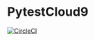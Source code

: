 # PytestCloud9
[![CircleCI](https://circleci.com/gh/ajhayden/PytestCloud9.svg?style=svg)](https://circleci.com/gh/ajhayden/PytestCloud9)